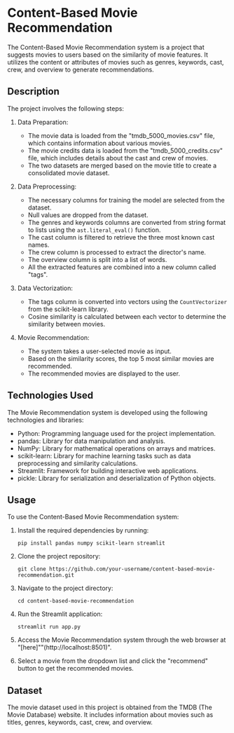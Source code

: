 # Content-Based Movie Recommendation

The Content-Based Movie Recommendation system is a project that suggests movies to users based on the similarity of movie features. It utilizes the content or attributes of movies such as genres, keywords, cast, crew, and overview to generate recommendations.

## Description

The project involves the following steps:

1. Data Preparation:
   - The movie data is loaded from the "tmdb_5000_movies.csv" file, which contains information about various movies.
   - The movie credits data is loaded from the "tmdb_5000_credits.csv" file, which includes details about the cast and crew of movies.
   - The two datasets are merged based on the movie title to create a consolidated movie dataset.

2. Data Preprocessing:
   - The necessary columns for training the model are selected from the dataset.
   - Null values are dropped from the dataset.
   - The genres and keywords columns are converted from string format to lists using the `ast.literal_eval()` function.
   - The cast column is filtered to retrieve the three most known cast names.
   - The crew column is processed to extract the director's name.
   - The overview column is split into a list of words.
   - All the extracted features are combined into a new column called "tags".

3. Data Vectorization:
   - The tags column is converted into vectors using the `CountVectorizer` from the scikit-learn library.
   - Cosine similarity is calculated between each vector to determine the similarity between movies.

4. Movie Recommendation:
   - The system takes a user-selected movie as input.
   - Based on the similarity scores, the top 5 most similar movies are recommended.
   - The recommended movies are displayed to the user.

## Technologies Used

The Movie Recommendation system is developed using the following technologies and libraries:

- Python: Programming language used for the project implementation.
- pandas: Library for data manipulation and analysis.
- NumPy: Library for mathematical operations on arrays and matrices.
- scikit-learn: Library for machine learning tasks such as data preprocessing and similarity calculations.
- Streamlit: Framework for building interactive web applications.
- pickle: Library for serialization and deserialization of Python objects.

## Usage

To use the Content-Based Movie Recommendation system:

1. Install the required dependencies by running:
   ```
   pip install pandas numpy scikit-learn streamlit
   ```

2. Clone the project repository:
   ```
   git clone https://github.com/your-username/content-based-movie-recommendation.git
   ```

3. Navigate to the project directory:
   ```
   cd content-based-movie-recommendation
   ```

4. Run the Streamlit application:
   ```
   streamlit run app.py
   ```

5. Access the Movie Recommendation system through the web browser at "[here]""(http://localhost:8501)".

6. Select a movie from the dropdown list and click the "recommend" button to get the recommended movies.

## Dataset

The movie dataset used in this project is obtained from the TMDB (The Movie Database) website. It includes information about movies such as titles, genres, keywords, cast, crew, and overview.

